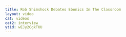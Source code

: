 ```yaml
---
title: Rob Shimshock Debates Ebonics In The Classroom
layout: video
cat: videos
cat2: interview
ytid: wEJy2CgkTUU
---
```

